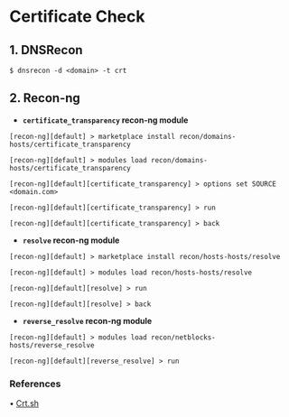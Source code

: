 # Certificate Check

## 1. DNSRecon

`$ dnsrecon -d <domain> -t crt`

## 2. Recon-ng

* **`certificate_transparency` recon-ng module**

```
[recon-ng][default] > marketplace install recon/domains-hosts/certificate_transparency

[recon-ng][default] > modules load recon/domains-hosts/certificate_transparency

[recon-ng][default][certificate_transparency] > options set SOURCE <domain.com>

[recon-ng][default][certificate_transparency] > run

[recon-ng][default][certificate_transparency] > back
```

* **`resolve` recon-ng module**

```
[recon-ng][default] > marketplace install recon/hosts-hosts/resolve

[recon-ng][default] > modules load recon/hosts-hosts/resolve

[recon-ng][default][resolve] > run

[recon-ng][default][resolve] > back
```

* **`reverse_resolve` recon-ng module**

```
[recon-ng][default] > modules load recon/netblocks-hosts/reverse_resolve

[recon-ng][default][reverse_resolve] > run
```

### References

• [Crt.sh](https://crt.sh)